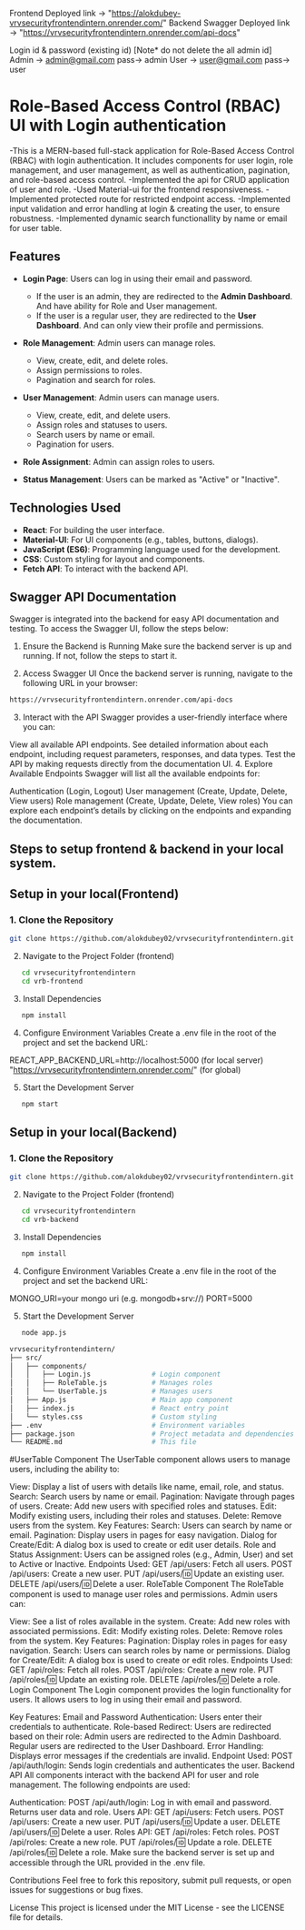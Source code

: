 Frontend Deployed link -> "https://alokdubey-vrvsecurityfrontendintern.onrender.com/"
Backend Swagger Deployed link -> "https://vrvsecurityfrontendintern.onrender.com/api-docs"

Login id & password (existing id) [Note* do not delete the all admin id]
Admin -> admin@gmail.com pass-> admin
User -> user@gmail.com pass-> user 

# Role-Based Access Control (RBAC) UI with Login authentication
-This is a MERN-based full-stack application for Role-Based Access Control (RBAC) with login authentication. It includes components for user login, role management, and user management, as well as authentication, pagination, and role-based access control.
-Implemented the api for CRUD application of user and role.
-Used Material-ui for the frontend responsiveness. 
-Implemented protected route for restricted endpoint access.
-Implemented input validation and error handling at login & creating the user, to ensure robustness.
-Implemented dynamic search functionallity by name or email for user table.

## Features
- **Login Page**: Users can log in using their email and password.
  - If the user is an admin, they are redirected to the **Admin Dashboard**. And have ability for Role and User management.
  - If the user is a regular user, they are redirected to the **User Dashboard**. And can only view their profile and permissions.
  
- **Role Management**: Admin users can manage roles.
  - View, create, edit, and delete roles.
  - Assign permissions to roles.
  - Pagination and search for roles.

- **User Management**: Admin users can manage users.
  - View, create, edit, and delete users.
  - Assign roles and statuses to users.
  - Search users by name or email.
  - Pagination for users.

- **Role Assignment**: Admin can assign roles to users.
- **Status Management**: Users can be marked as "Active" or "Inactive".

## Technologies Used
- **React**: For building the user interface.
- **Material-UI**: For UI components (e.g., tables, buttons, dialogs).
- **JavaScript (ES6)**: Programming language used for the development.
- **CSS**: Custom styling for layout and components.
- **Fetch API**: To interact with the backend API.

## Swagger API Documentation
Swagger is integrated into the backend for easy API documentation and testing. To access the Swagger UI, follow the steps below:

1. Ensure the Backend is Running
   Make sure the backend server is up and running. If not, follow the steps to start it.

2. Access Swagger UI
   Once the backend server is running, navigate to the following URL in your browser:

```bash
https://vrvsecurityfrontendintern.onrender.com/api-docs
```

3. Interact with the API
   Swagger provides a user-friendly interface where you can:

View all available API endpoints.
See detailed information about each endpoint, including request parameters, responses, and data types.
Test the API by making requests directly from the documentation UI. 4. Explore Available Endpoints
Swagger will list all the available endpoints for:

Authentication (Login, Logout)
User management (Create, Update, Delete, View users)
Role management (Create, Update, Delete, View roles)
You can explore each endpoint’s details by clicking on the endpoints and expanding the documentation.

## Steps to setup frontend & backend in your local system.

## Setup in your local(Frontend)

### 1. Clone the Repository

```bash
git clone https://github.com/alokdubey02/vrvsecurityfrontendintern.git
```

2. Navigate to the Project Folder (frontend)

```bash
   cd vrvsecurityfrontendintern
   cd vrb-frontend
```

3. Install Dependencies

```bash
   npm install
```

4. Configure Environment Variables
   Create a .env file in the root of the project and set the backend URL:

REACT_APP_BACKEND_URL=http://localhost:5000 (for local server) "https://vrvsecurityfrontendintern.onrender.com/"  (for global)

5. Start the Development Server
```bash
   npm start
```

## Setup in your local(Backend)

### 1. Clone the Repository

```bash
git clone https://github.com/alokdubey02/vrvsecurityfrontendintern.git
```

2. Navigate to the Project Folder (frontend)

```bash
   cd vrvsecurityfrontendintern
   cd vrb-backend
```

3. Install Dependencies

```bash
   npm install
```

4. Configure Environment Variables
   Create a .env file in the root of the project and set the backend URL:

  MONGO_URI=your mongo uri (e.g. mongodb+srv://)
  PORT=5000

5. Start the Development Server

```bash
   node app.js
```

```bash
vrvsecurityfrontendintern/
├── src/
│   ├── components/
│   │   ├── Login.js               # Login component
│   │   ├── RoleTable.js           # Manages roles
│   │   └── UserTable.js           # Manages users
│   ├── App.js                     # Main app component
│   ├── index.js                   # React entry point
│   └── styles.css                 # Custom styling
├── .env                           # Environment variables
├── package.json                   # Project metadata and dependencies
└── README.md                      # This file
```

#UserTable Component
The UserTable component allows users to manage users, including the ability to:

View: Display a list of users with details like name, email, role, and status.
Search: Search users by name or email.
Pagination: Navigate through pages of users.
Create: Add new users with specified roles and statuses.
Edit: Modify existing users, including their roles and statuses.
Delete: Remove users from the system.
Key Features:
Search: Users can search by name or email.
Pagination: Display users in pages for easy navigation.
Dialog for Create/Edit: A dialog box is used to create or edit user details.
Role and Status Assignment: Users can be assigned roles (e.g., Admin, User) and set to Active or Inactive.
Endpoints Used:
GET /api/users: Fetch all users.
POST /api/users: Create a new user.
PUT /api/users/:id: Update an existing user.
DELETE /api/users/:id: Delete a user.
RoleTable Component
The RoleTable component is used to manage user roles and permissions. Admin users can:

View: See a list of roles available in the system.
Create: Add new roles with associated permissions.
Edit: Modify existing roles.
Delete: Remove roles from the system.
Key Features:
Pagination: Display roles in pages for easy navigation.
Search: Users can search roles by name or permissions.
Dialog for Create/Edit: A dialog box is used to create or edit roles.
Endpoints Used:
GET /api/roles: Fetch all roles.
POST /api/roles: Create a new role.
PUT /api/roles/:id: Update an existing role.
DELETE /api/roles/:id: Delete a role.
Login Component
The Login component provides the login functionality for users. It allows users to log in using their email and password.

Key Features:
Email and Password Authentication: Users enter their credentials to authenticate.
Role-based Redirect: Users are redirected based on their role:
Admin users are redirected to the Admin Dashboard.
Regular users are redirected to the User Dashboard.
Error Handling: Displays error messages if the credentials are invalid.
Endpoint Used:
POST /api/auth/login: Sends login credentials and authenticates the user.
Backend API
All components interact with the backend API for user and role management. The following endpoints are used:

Authentication:
POST /api/auth/login: Log in with email and password. Returns user data and role.
Users API:
GET /api/users: Fetch users.
POST /api/users: Create a new user.
PUT /api/users/:id: Update a user.
DELETE /api/users/:id: Delete a user.
Roles API:
GET /api/roles: Fetch roles.
POST /api/roles: Create a new role.
PUT /api/roles/:id: Update a role.
DELETE /api/roles/:id: Delete a role.
Make sure the backend server is set up and accessible through the URL provided in the .env file.

Contributions
Feel free to fork this repository, submit pull requests, or open issues for suggestions or bug fixes.

License
This project is licensed under the MIT License - see the LICENSE file for details.
````

